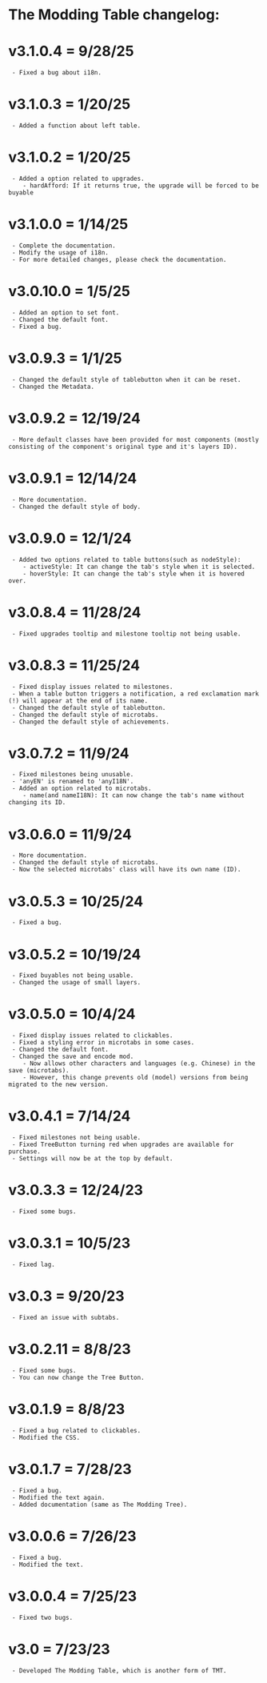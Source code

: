 # The Modding Table changelog:

# v3.1.0.4 = 9/28/25
	 - Fixed a bug about i18n.

# v3.1.0.3 = 1/20/25
	 - Added a function about left table.

# v3.1.0.2 = 1/20/25
	 - Added a option related to upgrades.
	 	- hardAfford: If it returns true, the upgrade will be forced to be buyable

# v3.1.0.0 = 1/14/25
	 - Complete the documentation.
	 - Modify the usage of i18n.
	 - For more detailed changes, please check the documentation.

# v3.0.10.0 = 1/5/25
	 - Added an option to set font.
	 - Changed the default font.
	 - Fixed a bug.

# v3.0.9.3 = 1/1/25
	 - Changed the default style of tablebutton when it can be reset.
	 - Changed the Metadata.

# v3.0.9.2 = 12/19/24
     - More default classes have been provided for most components (mostly consisting of the component's original type and it's layers ID).
	
# v3.0.9.1 = 12/14/24
     - More documentation.
	 - Changed the default style of body.

# v3.0.9.0 = 12/1/24
	 - Added two options related to table buttons(such as nodeStyle):
	    - activeStyle: It can change the tab's style when it is selected.
	    - hoverStyle: It can change the tab's style when it is hovered over.

# v3.0.8.4 = 11/28/24
	 - Fixed upgrades tooltip and milestone tooltip not being usable.

# v3.0.8.3 = 11/25/24
	 - Fixed display issues related to milestones.
	 - When a table button triggers a notification, a red exclamation mark (!) will appear at the end of its name.
	 - Changed the default style of tablebutton.
	 - Changed the default style of microtabs.
	 - Changed the default style of achievements.

# v3.0.7.2 = 11/9/24
	 - Fixed milestones being unusable.
	 - 'anyEN' is renamed to 'anyI18N'.
	 - Added an option related to microtabs.
 	    - name(and nameI18N): It can now change the tab's name without changing its ID.

# v3.0.6.0 = 11/9/24
     - More documentation.
	 - Changed the default style of microtabs.
	 - Now the selected microtabs' class will have its own name (ID).

# v3.0.5.3 = 10/25/24
	 - Fixed a bug.

# v3.0.5.2 = 10/19/24
	 - Fixed buyables not being usable.
	 - Changed the usage of small layers.

# v3.0.5.0 = 10/4/24
	 - Fixed display issues related to clickables.
	 - Fixed a styling error in microtabs in some cases.
	 - Changed the default font.
	 - Changed the save and encode mod.
		- Now allows other characters and languages (e.g. Chinese) in the save (microtabs).
	    - However, this change prevents old (model) versions from being migrated to the new version. 

# v3.0.4.1 = 7/14/24
	 - Fixed milestones not being usable.
	 - Fixed TreeButton turning red when upgrades are available for purchase.
	 - Settings will now be at the top by default.

# v3.0.3.3 = 12/24/23
	 - Fixed some bugs.

# v3.0.3.1 = 10/5/23
	 - Fixed lag.

# v3.0.3 = 9/20/23
	 - Fixed an issue with subtabs.

# v3.0.2.11 = 8/8/23
	 - Fixed some bugs.
	 - You can now change the Tree Button.

# v3.0.1.9 = 8/8/23
	 - Fixed a bug related to clickables.
	 - Modified the CSS.

# v3.0.1.7 = 7/28/23
	 - Fixed a bug.
	 - Modified the text again.
	 - Added documentation (same as The Modding Tree).

# v3.0.0.6 = 7/26/23
	 - Fixed a bug.
	 - Modified the text.

# v3.0.0.4 = 7/25/23
	 - Fixed two bugs.

# v3.0 = 7/23/23
	 - Developed The Modding Table, which is another form of TMT.
